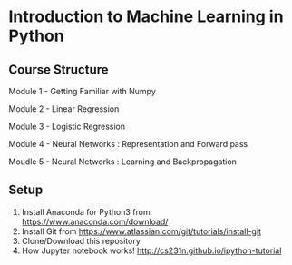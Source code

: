 # Introduction to Machine Learning in Python
## Course Structure
Module 1 - Getting Familiar with Numpy

Module 2 - Linear Regression

Module 3 - Logistic Regression

Module 4 - Neural Networks : Representation and Forward pass

Moudle 5 - Neural Networks : Learning and Backpropagation

## Setup
1. Install Anaconda for Python3 from https://www.anaconda.com/download/
2. Install Git from https://www.atlassian.com/git/tutorials/install-git
3. Clone/Download this repository
4. How Jupyter notebook works! http://cs231n.github.io/ipython-tutorial
